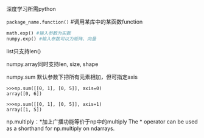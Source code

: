 深度学习所需python

`package_name.function()` #调用某库中的某函数function

```  python
math.exp() #输入参数为实数
numpy.exp() #输入参数可以为矩阵、向量
```



list只支持len()

numpy.array同时支持len, size, shape

numpy.sum 默认参数下把所有元素相加，但可指定axis
```
>>>np.sum([[0, 1], [0, 5]], axis=0)
array([0, 6])

>>>np.sum([[0, 1], [0, 5]], axis=1)
array([1, 5])
```

np.multiply：*加上广播功能等价于np中的multiply The * operator can be used as a shorthand for np.multiply on ndarrays.


